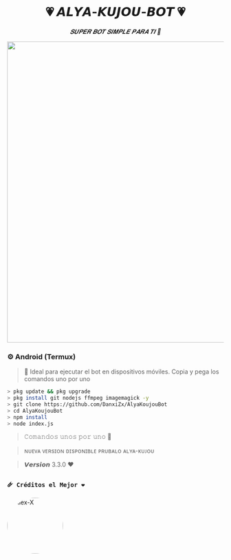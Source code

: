 ﻿<h1 align="center">💗 𝘼𝙇𝙔𝘼-𝙆𝙐𝙅𝙊𝙐-𝘽𝙊𝙏 💗</h1>  
<p align="center"><i>𝑺𝑼𝑷𝑬𝑹 𝑩𝑶𝑻 𝑺𝑰𝑴𝑷𝑳𝑬 𝑷𝑨𝑹𝑨 𝑻𝑰 🩷</i></p>

<p align="center">
  <img src="https://files.catbox.moe/jgozag.jpg" width="700"/>
</p>


### ⚙️ Android (Termux)

> 📲 Ideal para ejecutar el bot en dispositivos móviles. Copia y pega los comandos uno por uno

```bash
> pkg update && pkg upgrade
> pkg install git nodejs ffmpeg imagemagick -y
> git clone https://github.com/DanxiZx/AlyaKoujouBot
> cd AlyaKoujouBot 
> npm install
> node index.js
```
> 𝙲𝚘𝚖𝚊𝚗𝚍𝚘𝚜 𝚞𝚗𝚘𝚜 𝚙𝚘𝚛 𝚞𝚗𝚘 🌷


> ɴᴜᴇᴠᴀ ᴠᴇʀsɪᴏɴ ᴅɪsᴘᴏɴɪʙʟᴇ ᴘʀᴜʙᴀʟᴏ ᴀʟʏᴀ-ᴋᴜᴊᴏᴜ

> 𝙑𝙚𝙧𝙨𝙞𝙤𝙣 3.3.0 ❤️


### **`🜸 Créditos el Mejor ❤️`**
<a href="https://github.com/Elpapiema" style="display:inline-block; text-decoration: none;">
    <img src="https://github.com/Elpapiema.png" width="130" height="130" alt="Alex-X" style="border-radius: 50%;"/>
</a>
